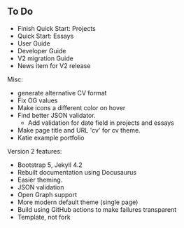 ## To Do

* Finish Quick Start: Projects
* Quick Start: Essays
* User Guide
* Developer Guide
* V2 migration Guide
* News item for V2 release

Misc:
* generate alternative CV format
* Fix OG values
* Make icons a different color on hover
* Find better JSON validator.
    * Add validation for date field in projects and essays
* Make page title and URL 'cv' for cv theme.
* Katie example portfolio

Version 2 features:
* Bootstrap 5, Jekyll 4.2
* Rebuilt documentation using Docusaurus
* Easier theming.
* JSON validation
* Open Graph support
* More modern default theme (single page)
* Build using GitHub actions to make failures transparent
* Template, not fork
